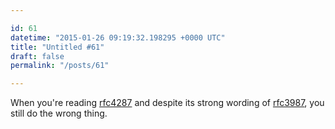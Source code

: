 ```yaml
---

id: 61
datetime: "2015-01-26 09:19:32.198295 +0000 UTC"
title: "Untitled #61"
draft: false
permalink: "/posts/61"

---
```


When you're reading [rfc4287](https://tools.ietf.org/html/rfc4287) and despite its strong wording of [rfc3987](https://tools.ietf.org/html/rfc3987), you still do the wrong thing.
